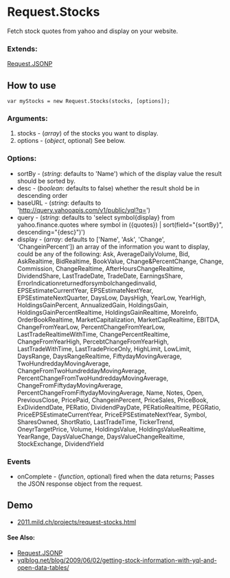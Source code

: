 Request.Stocks
==============

Fetch stock quotes from yahoo and display on your website.

### Extends:

[Request.JSONP](http://mootools.net/docs/more/Request/Request.JSONP)

How to use
----------

	var myStocks = new Request.Stocks(stocks, [options]);

### Arguments:

1. stocks - (*array*) of the stocks you want to display.
2. options - (*object*, optional) See below.

### Options:

* sortBy - (*string*: defaults to 'Name') which of the display value the result should be sorted by.
* desc - (*boolean*: defaults to false) whether the result shold be in descending order
* baseURL - (*string*: defaults to 'http://query.yahooapis.com/v1/public/yql?q=')
* query - (*string*: defaults to 'select symbol{display} from yahoo.finance.quotes where symbol in ({quotes}) | sort(field="{sortBy}", descending="{desc}")')
* display - (*array*: defaults to ['Name', 'Ask', 'Change', 'ChangeinPercent']) an array of the information you want to display, could be any of the following: Ask, AverageDailyVolume, Bid, AskRealtime, BidRealtime, BookValue, Change&PercentChange, Change, Commission, ChangeRealtime, AfterHoursChangeRealtime, DividendShare, LastTradeDate, TradeDate, EarningsShare, ErrorIndicationreturnedforsymbolchangedinvalid, EPSEstimateCurrentYear, EPSEstimateNextYear, EPSEstimateNextQuarter, DaysLow, DaysHigh, YearLow, YearHigh, HoldingsGainPercent, AnnualizedGain, HoldingsGain, HoldingsGainPercentRealtime, HoldingsGainRealtime, MoreInfo, OrderBookRealtime, MarketCapitalization, MarketCapRealtime, EBITDA, ChangeFromYearLow, PercentChangeFromYearLow, LastTradeRealtimeWithTime, ChangePercentRealtime, ChangeFromYearHigh, PercebtChangeFromYearHigh, LastTradeWithTime, LastTradePriceOnly, HighLimit, LowLimit, DaysRange, DaysRangeRealtime, FiftydayMovingAverage, TwoHundreddayMovingAverage, ChangeFromTwoHundreddayMovingAverage, PercentChangeFromTwoHundreddayMovingAverage, ChangeFromFiftydayMovingAverage, PercentChangeFromFiftydayMovingAverage, Name, Notes, Open, PreviousClose, PricePaid, ChangeinPercent, PriceSales, PriceBook, ExDividendDate, PERatio, DividendPayDate, PERatioRealtime, PEGRatio, PriceEPSEstimateCurrentYear, PriceEPSEstimateNextYear, Symbol, SharesOwned, ShortRatio, LastTradeTime, TickerTrend, OneyrTargetPrice, Volume, HoldingsValue, HoldingsValueRealtime, YearRange, DaysValueChange, DaysValueChangeRealtime, StockExchange, DividendYield

### Events

* onComplete - (*function*, optional) fired when the data returns; Passes the JSON response object from the request.

Demo
----

* [2011.mild.ch/projects/request-stocks.html](http://2011.mild.ch/projects/request-stocks.html)

#### See Also:

* [Request.JSONP](http://mootools.net/docs/more/Request/Request.JSONP)
* [yqlblog.net/blog/2009/06/02/getting-stock-information-with-yql-and-open-data-tables/](http://www.yqlblog.net/blog/2009/06/02/getting-stock-information-with-yql-and-open-data-tables/)
